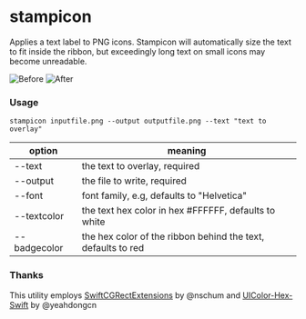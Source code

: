 # stampicon
Applies a text label to PNG icons. Stampicon will automatically size the text to fit inside the ribbon, but exceedingly long text on small icons may become unreadable.

![Before](https://github.com/jorystiefel/stampicon/blob/master/Demo/Icon-76.png)
![After](https://github.com/jorystiefel/stampicon/blob/master/Demo/Icon-76.1.png)

### Usage

`stampicon inputfile.png --output outputfile.png --text "text to overlay"`

option        | meaning
--------------|--------------------
--text        | the text to overlay, required
--output      | the file to write, required
--font        | font family, e.g, defaults to "Helvetica"
--textcolor   | the text hex color in hex #FFFFFF, defaults to white
--badgecolor  | the hex color of the ribbon behind the text, defaults to red

### Thanks

This utility employs [SwiftCGRectExtensions](https://github.com/nschum/SwiftCGRectExtensions) by @nschum and [UIColor-Hex-Swift](https://github.com/yeahdongcn/UIColor-Hex-Swift/blob/master/UIColorExtension.swift) by @yeahdongcn
